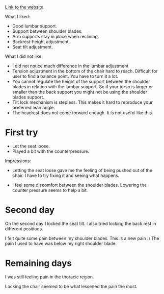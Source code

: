 
[Link to the website](https://www.tergon.com/comfort-officechairs/comfort-t41ll).


What I liked:

- Good lumbar support.
- Support between shoulder blades.
- Arm supports stay in place when reclining.
- Backrest-height adjustment.
- Seat tilt adjustment.

What I did not like:

- I did not notice much difference in the lumbar adjustment.
- Tension adjustment in the bottom of the chair hard to reach. Difficult for
  user to find a balance point. You have to turn it a lot.
- You cannot regulate the height of the support between the shoulder blades in
  relation with the lumbar support. So if your torso is larger or smaller than
  the back support you might not be using the shoulder blades support.
- Tilt lock mechanism is stepless. This makes it hard to reproduce your
  preferred lean angle.
- The headrest does not come forward enough. It is not useful like this.

# First try

- Let the seat loose.
- Played a bit with the counterpressure.

Impressions:

- Letting the seat loose gave me the feeling of being pushed out of the chair.
  I have to try fixing it and seeing what happens.

- I feel some discomfort between the shoulder blades. Lowering the counter
  pressure seems to help a bit.

# Second day

On the second day I locked the seat tilt. I also tried locking the back rest in
different positions.

I felt quite some pain between my shoulder blades. This is a new pain :) The
pain I used to have was below my right shoulder blade.

# Remaining days

I was still feeling pain in the thoracic region.

Locking the chair seemed to be what lessened the pain the most.

